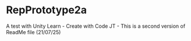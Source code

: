 # RepPrototype2a
A test with Unity Learn - Create with Code
JT - This is a second version of ReadMe file (21/07/25)
